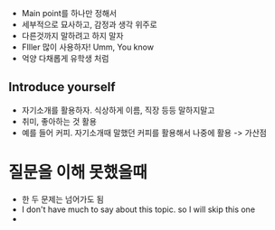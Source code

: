 - Main point를 하나만 정해서
- 세부적으로 묘사하고, 감정과 생각 위주로
- 다른것까지 말하려고 하지 말자
- FIller 많이 사용하자! Umm, You know
- 억양 다채롭게 유학생 처럼

## Introduce yourself
- 자기소개를 활용하자. 식상하게 이름, 직장 등등 말하지말고
- 취미, 좋아하는 것 활용
- 예를 들어 커피. 자기소개때 말했던 커피를 활용해서 나중에 활용 -> 가산점
# 질문을 이해 못했을때
- 한 두 문제는 넘어가도 됨
- I don't have much to say about this topic. so I will skip this one
- 